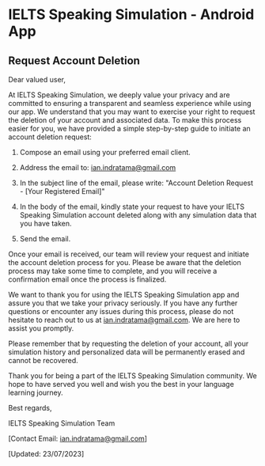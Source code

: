 # IELTS Speaking Simulation - Android App

## Request Account Deletion

Dear valued user,

At IELTS Speaking Simulation, we deeply value your privacy and are committed to ensuring a transparent and seamless experience while using our app. We understand that you may want to exercise your right to request the deletion of your account and associated data. To make this process easier for you, we have provided a simple step-by-step guide to initiate an account deletion request:

1. Compose an email using your preferred email client.

2. Address the email to: ian.indratama@gmail.com

3. In the subject line of the email, please write: "Account Deletion Request - [Your Registered Email]"

4. In the body of the email, kindly state your request to have your IELTS Speaking Simulation account deleted along with any simulation data that you have taken.

5. Send the email.

Once your email is received, our team will review your request and initiate the account deletion process for you. Please be aware that the deletion process may take some time to complete, and you will receive a confirmation email once the process is finalized.

We want to thank you for using the IELTS Speaking Simulation app and assure you that we take your privacy seriously. If you have any further questions or encounter any issues during this process, please do not hesitate to reach out to us at ian.indratama@gmail.com. We are here to assist you promptly.

Please remember that by requesting the deletion of your account, all your simulation history and personalized data will be permanently erased and cannot be recovered.

Thank you for being a part of the IELTS Speaking Simulation community. We hope to have served you well and wish you the best in your language learning journey.

Best regards,


IELTS Speaking Simulation Team

[Contact Email: ian.indratama@gmail.com]

[Updated: 23/07/2023]

